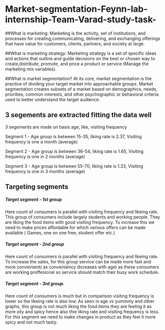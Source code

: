 # Market-segmentation-Feynn-lab-internship-Team-Varad-study-task-

##What is marketing:
Marketing is the activity, set of institutions, and processes for creating,communicating, delivering, and exchanging offerings that have value for customers, clients, partners, and society at large.

##What is marketing strategy:
Marketing strategy is a set of specific ideas and actions that outline and guide decisions on the best or chosen way to create,distribute, promote, and price a product or service (Manage the marketing mix variables).

##What is market segmentation?
At its core, market segmentation is the practice of dividing your target market into approachable groups. Market segmentation creates subsets of a market based on demographics, needs, priorities, common interests, and other psychographic or behavioral criteria used to better understand the target audience.



## 3 segements are extracted fitting the data well

3 segements are made on basis age, like, visiting frequency

Segment 1 - Age group is between 15-35, 
            liking rate is 2.37, 
            Visiting frequency is one a month (average)
            
Segment 2 - Age group is between 36-54, 
            liking rate is 1.65, 
            Visiting frequency is one in 2 months (average)
            
Segment 3 - Age group is between 55-70, 
            liking rate is 1.33, 
            Visiting frequency is one in 3 months (average)
            


## Targeting segments


##### Target segment - 1st group
Here count of consumers is parallel with visiting frequency and likeing rate.
This group of consumers include largely students and working people. They are liking the food items with good visiting frequency. 
To increase this we need to make prices affordable for which various offers can be made available ( Games, one on one free, student offer etc.)

##### Target segment - 2nd group
Here count of consumers is parallel with visiting frequency and likeing rate.
To increase the sales, for this group service can be made more fast and more conveinient( as conveiniency dicreases with age) as these consumers are working proffesional so service should match their busy work schedule.

##### Target segment - 3rd group.
Here count of consumers is much but in comparison visiting frequency is lower so the likeing rate is also low.
As seen in age vs yummmy and other graphs, this group is not much liking the food items they are feeling it as more oily and spicy hence also thie liking rate and visiting frequency is less.
For this segment we need to make changes in product as they feel it more spicy and not much tasty.


